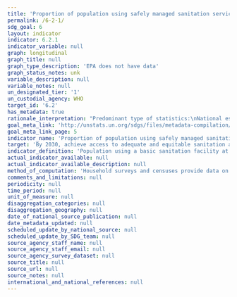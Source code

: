```yaml
---
title: 'Proportion of population using safely managed sanitation services, including a hand-washing facility with soap and water'
permalink: /6-2-1/
sdg_goal: 6
layout: indicator
indicator: 6.2.1
indicator_variable: null
graph: longitudinal
graph_title: null
graph_type_description: 'EPA does not have data'
graph_status_notes: unk
variable_description: null
variable_notes: null
un_designated_tier: '1'
un_custodial_agency: WHO
target_id: '6.2'
has_metadata: true
rationale_interpretation: "Predominant type of statistics:\nNational estimates adjusted for global comparison. MDG target 7C called for 'sustainable access' to ''basic sanitation'. JMP developed the metric of use of 'improved' sanitation facilities, which are likely to hygienically separate human excreta from human contact, and has used this indicator to track progress towards the MDG target since 2000. International consultations since 2011 have established consensus on the need to build on and address the shortcomings of this indicator; specifically, to address normative criteria of the human right to water including accessibility, acceptability, and safety. Furthermore, the safe management of faecal wastes should be considered, as discharges of untreated wastewater into the environment create public health hazards. \nThe above consultation concluded that post-2015 targets, which apply to all countries, should go beyond the basic level of access and address indicators of safe management of sanitation services, including dimensions of accessibility, acceptability and safety. The Expert Working Group called for analysis of faecal waste management along the sanitation chain, including containment, emptying of latrines and septic tanks, and safe on-site disposal or transport of wastes to designated treatment sites. Classification of treatment will be based on categories defined by SEEA and the International Recommendations for Water Statistics and following a laddered approach (primary, secondary and tertiary treatment),"
goal_meta_link: 'http://unstats.un.org/sdgs/files/metadata-compilation/Metadata-Goal-6.pdf'
goal_meta_link_page: 5
indicator_name: 'Proportion of population using safely managed sanitation services, including a hand-washing facility with soap and water'
target: 'By 2030, achieve access to adequate and equitable sanitation and hygiene for all and end open defecation, paying special attention to the needs of women and girls and those in vulnerable situations.'
indicator_definition: 'Population using a basic sanitation facility at the household level (''improved'' sanitation facilities used for MDG monitoring i.e. flush or pour flush toilets to sewer systems, septic tanks or pit latrines, ventilated improved pit latrines, pit latrines with a slab, and composting toilets, the same categories as improved sources of drinking water used for MDG monitoring) which is not shared with other households and where excreta is safely disposed in situ or treated off-site. This is therefore a multipurpose indicator also serving the household element of the wastewater treatment indicator (6.3.1).'
actual_indicator_available: null
actual_indicator_available_description: null
method_of_computation: 'Household surveys and censuses provide data on use of types of basic sanitation facilities listed above. The percentage of the population using safely managed sanitation services is calculated by combining data on the proportion of the population using different types of basic sanitation facilities with estimates of the proportion of faecal waste which is safely disposed in situ or treated off-site. The JMP estimates access to basic sanitation facilities for each country, separately in urban and rural areas, by fitting a regression line to a series of data points from household surveys and censuses. This approach was used to report on use of ''improved sanitation'' facilities for MDG monitoring. The JMP is evaluating the use of alternative statistical estimation methods as more data become available. The Statistical Note describes in more detail how ''safety factors'', or the proportion of household wastewater that is safely disposed of in situ or transported to a designated place, will be generated through a national assessment process, and combined with data on use of different types of supplies, as recorded in the current JMP database. Calculation of safety factors for safe management of sanitation are the same used for safety factors for wastewater treatment required for household part of the indicator 6.3.1.'
comments_and_limitations: null
periodicity: null
time_period: null
unit_of_measure: null
disaggregation_categories: null
disaggregation_geography: null
date_of_national_source_publication: null
date_metadata_updated: null
scheduled_update_by_national_source: null
scheduled_update_by_SDG_team: null
source_agency_staff_name: null
source_agency_staff_email: null
source_agency_survey_dataset: null
source_title: null
source_url: null
source_notes: null
international_and_national_references: null
---
```

